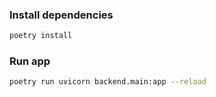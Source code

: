 ### Install dependencies
```bash
poetry install
```
### Run app
```bash
poetry run uvicorn backend.main:app --reload
```

